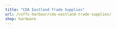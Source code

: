 ```yaml
---
title: "CDA Eastland Trade Supplies"
url: /coffs-harbour/cda-eastland-trade-supplies/
shop: hardware
---
```

